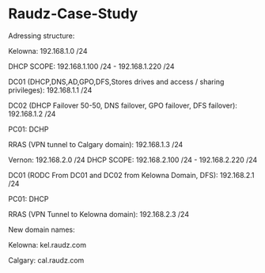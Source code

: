 # Raudz-Case-Study


Adressing structure:

Kelowna: 192.168.1.0 /24

DHCP SCOPE: 192.168.1.100 /24 - 192.168.1.220 /24

DC01 (DHCP,DNS,AD,GPO,DFS,Stores drives and access / sharing privileges): 192.168.1.1 /24 

DC02 (DHCP Failover 50-50, DNS failover, GPO failover, DFS failover): 192.168.1.2 /24

PC01: DCHP 

RRAS (VPN tunnel to Calgary domain): 192.168.1.3 /24


Vernon: 192.168.2.0 /24
DHCP SCOPE: 192.168.2.100 /24 - 192.168.2.220 /24

DC01 (RODC From DC01 and DC02 from Kelowna Domain, DFS): 192.168.2.1 /24

PC01: DHCP

RRAS (VPN Tunnel to Kelowna domain): 192.168.2.3 /24


New domain names:

Kelowna:
kel.raudz.com

Calgary:
cal.raudz.com


